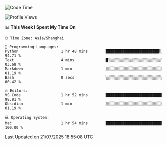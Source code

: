 <!--START_SECTION:waka-->
![Code Time](http://img.shields.io/badge/Code%20Time-557%20hrs%2030%20mins-blue)

![Profile Views](http://img.shields.io/badge/Profile%20Views-3-blue)

📊 **This Week I Spent My Time On** 

```text
🕑︎ Time Zone: Asia/Shanghai

💬 Programming Languages: 
Python                   1 hr 48 mins        ████████████████████████░   94.71 % 
Text                     4 mins              █░░░░░░░░░░░░░░░░░░░░░░░░   03.68 % 
Markdown                 1 min               ░░░░░░░░░░░░░░░░░░░░░░░░░   01.19 % 
Bash                     0 secs              ░░░░░░░░░░░░░░░░░░░░░░░░░   00.42 % 

🔥 Editors: 
VS Code                  1 hr 52 mins        █████████████████████████   98.81 % 
Obsidian                 1 min               ░░░░░░░░░░░░░░░░░░░░░░░░░   01.19 % 

💻 Operating System: 
Mac                      1 hr 54 mins        █████████████████████████   100.00 % 
```


 Last Updated on 21/07/2025 18:55:08 UTC
<!--END_SECTION:waka-->
